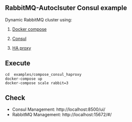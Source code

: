 RabbitMQ-Autoclsuter Consul example
--
Dynamic RabbitMQ cluster using:

1. [Docker compose](https://docs.docker.com/compose/)

2. [Consul](https://www.consul.io) 

3. [HA proxy](https://github.com/docker/dockercloud-haproxy)


Execute
--
```
cd  examples/compose_consul_haproxy 
docker-compose up
docker-compose scale rabbit=3
```

Check
--

- Consul Management: http://localhost:8500/ui/ 
- RabbitMQ Management: http://localhost:15672/#/

